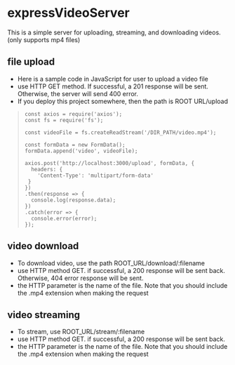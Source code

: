# expressVideoServer

This is a simple server for uploading, streaming, and downloading videos. (only supports mp4 files)

## file upload

- Here is a sample code in JavaScript for user to upload a video file
- use HTTP GET method. If successful, a 201 response will be sent. Otherwise, the server will send 400 error.
- If you deploy this project somewhere, then the path is ROOT URL/upload

> ```
>const axios = require('axios');
> const fs = require('fs');
> 
> const videoFile = fs.createReadStream('/DIR_PATH/video.mp4');
> 
> const formData = new FormData();
> formData.append('video', videoFile);
> 
> axios.post('http://localhost:3000/upload', formData, {
>   headers: {
>     'Content-Type': 'multipart/form-data'
>  }
> })
> .then(response => {
>   console.log(response.data);
> })
> .catch(error => {
>   console.error(error);
> });
> ```

## video download
- To download video, use the path ROOT_URL/download/:filename 
- use HTTP method GET. if successful, a 200 response will be sent back. Otherwise, 404 error response will be sent.
- the HTTP parameter is the name of the file. Note that you should include the .mp4 extension when making the request

## video streaming
- To stream, use ROOT_URL/stream/:filename
- use HTTP method GET. if successful, a 200 response will be sent back. 
- the HTTP parameter is the name of the file. Note that you should include the .mp4 extension when making the request
